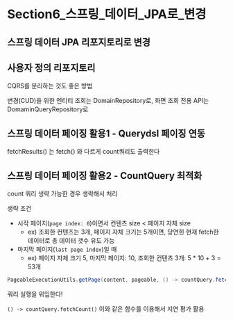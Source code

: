 # Section6_스프링_데이터_JPA로_변경

## 스프링 데이터 JPA 리포지토리로 변경

## 사용자 정의 리포지토리

CQRS를 분리하는 것도 좋은 방법

변경(CUD)을 위한 엔티티 조회는 DomainRepository로,
화면 조회 전용 API는 DomaminQueryRepository로

## 스프링 데이터 페이징 활용1 - Querydsl 페이징 연동

fetchResults() 는 fetch() 와 다르게 count쿼리도 출력한다

## 스프링 데이터 페이징 활용2 - CountQuery 최적화

count 쿼리 생략 가능한 경우 생략해서 처리

생략 조건
- 시작 페이지(`page index: 0`)이면서 컨텐츠 size < 페이지 자체 size
  - ex) 조회한 컨텐츠는 3개, 페이지 자체 크기는 5개이면, 당연힌 현재 fetch한 데이터로 총 데이터 갯수 유도 가능
- 마지막 페이지(`last page index`)일 때
  - ex) 페이지 자체 크기 5, 마지막 페이지: 10, 조회한 컨텐츠 3개: 5 * 10 + 3 = 53개
    
```java
PageableExecutionUtils.getPage(content, pageable, () -> countQuery.fetchCount());
```

쿼리 실행을 위임한다!

`() -> countQuery.fetchCount()` 이와 같은 함수를 이용해서 지연 평가 활용

